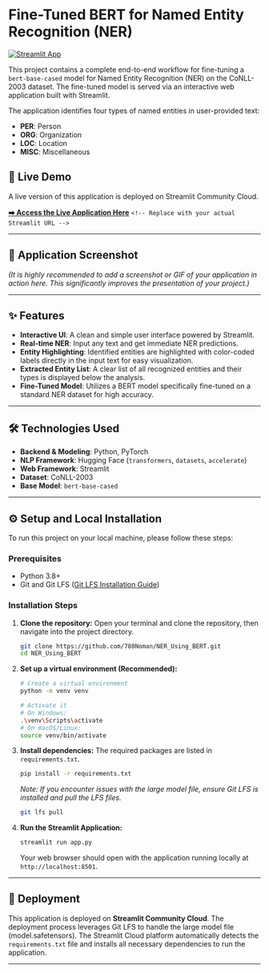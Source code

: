 # Fine-Tuned BERT for Named Entity Recognition (NER)

[![Streamlit App](https://static.streamlit.io/badges/streamlit_badge_black_white.svg)](https://your-streamlit-app-url.streamlit.app) 

This project contains a complete end-to-end workflow for fine-tuning a `bert-base-cased` model for Named Entity Recognition (NER) on the CoNLL-2003 dataset. The fine-tuned model is served via an interactive web application built with Streamlit.

The application identifies four types of named entities in user-provided text:

- **PER**: Person
- **ORG**: Organization
- **LOC**: Location
- **MISC**: Miscellaneous

## 🚀 Live Demo

A live version of this application is deployed on Streamlit Community Cloud.

**[➡️ Access the Live Application Here](https://your-streamlit-app-url.streamlit.app)** `<!-- Replace with your actual Streamlit URL -->`

---

## 📸 Application Screenshot

*(It is highly recommended to add a screenshot or GIF of your application in action here. This significantly improves the presentation of your project.)*


---

## ✨ Features

- **Interactive UI**: A clean and simple user interface powered by Streamlit.
- **Real-time NER**: Input any text and get immediate NER predictions.
- **Entity Highlighting**: Identified entities are highlighted with color-coded labels directly in the input text for easy visualization.
- **Extracted Entity List**: A clear list of all recognized entities and their types is displayed below the analysis.
- **Fine-Tuned Model**: Utilizes a BERT model specifically fine-tuned on a standard NER dataset for high accuracy.

---

## 🛠️ Technologies Used

- **Backend & Modeling**: Python, PyTorch
- **NLP Framework**: Hugging Face (`transformers`, `datasets`, `accelerate`)
- **Web Framework**: Streamlit
- **Dataset**: CoNLL-2003
- **Base Model**: `bert-base-cased`

---

## ⚙️ Setup and Local Installation

To run this project on your local machine, please follow these steps:

### Prerequisites

- Python 3.8+
- Git and Git LFS ([Git LFS Installation Guide](https://git-lfs.github.com/))

### Installation Steps

1. **Clone the repository:**
   Open your terminal and clone the repository, then navigate into the project directory.

   ```bash
   git clone https://github.com/780Noman/NER_Using_BERT.git
   cd NER_Using_BERT
   ```
2. **Set up a virtual environment (Recommended):**

   ```bash
   # Create a virtual environment
   python -m venv venv

   # Activate it
   # On Windows:
   .\venv\Scripts\activate
   # On macOS/Linux:
   source venv/bin/activate
   ```
3. **Install dependencies:**
   The required packages are listed in `requirements.txt`.

   ```bash
   pip install -r requirements.txt
   ```

   *Note: If you encounter issues with the large model file, ensure Git LFS is installed and pull the LFS files.*

   ```bash
   git lfs pull
   ```
4. **Run the Streamlit Application:**

   ```bash
   streamlit run app.py
   ```

   Your web browser should open with the application running locally at `http://localhost:8501`.

---

## 🚢 Deployment

This application is deployed on **Streamlit Community Cloud**. The deployment process leverages Git LFS to handle the large model file (model.safetensors). The Streamlit Cloud platform automatically detects the `requirements.txt` file and installs all necessary dependencies to run the application.

---
